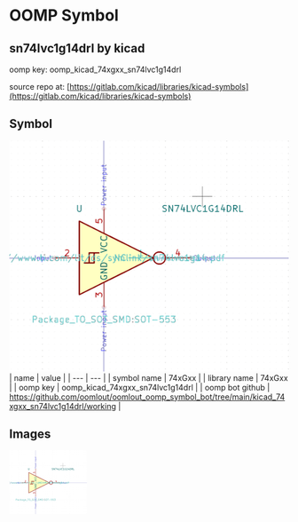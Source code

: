 # OOMP Symbol  
## sn74lvc1g14drl  by kicad  
  
oomp key: oomp_kicad_74xgxx_sn74lvc1g14drl  
  
source repo at: [https://gitlab.com/kicad/libraries/kicad-symbols](https://gitlab.com/kicad/libraries/kicad-symbols)  
## Symbol  
  
[![working.png](working_600.png)](working.png)  
| name | value | 
| --- | --- | 
| symbol name | 74xGxx | 
| library name | 74xGxx | 
| oomp key | oomp_kicad_74xgxx_sn74lvc1g14drl | 
| oomp bot github | https://github.com/oomlout/oomlout_oomp_symbol_bot/tree/main/kicad_74xgxx_sn74lvc1g14drl/working | 
## Images  
  
[![working.png](working_140.png)](working.png)  
